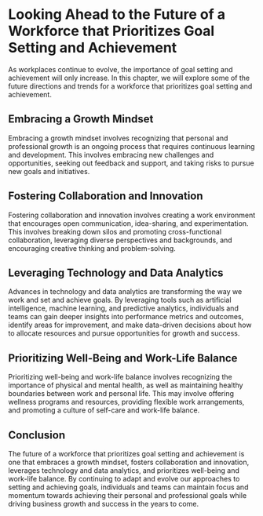 Looking Ahead to the Future of a Workforce that Prioritizes Goal Setting and Achievement
======================================================================================================================

As workplaces continue to evolve, the importance of goal setting and achievement will only increase. In this chapter, we will explore some of the future directions and trends for a workforce that prioritizes goal setting and achievement.

Embracing a Growth Mindset
--------------------------

Embracing a growth mindset involves recognizing that personal and professional growth is an ongoing process that requires continuous learning and development. This involves embracing new challenges and opportunities, seeking out feedback and support, and taking risks to pursue new goals and initiatives.

Fostering Collaboration and Innovation
--------------------------------------

Fostering collaboration and innovation involves creating a work environment that encourages open communication, idea-sharing, and experimentation. This involves breaking down silos and promoting cross-functional collaboration, leveraging diverse perspectives and backgrounds, and encouraging creative thinking and problem-solving.

Leveraging Technology and Data Analytics
----------------------------------------

Advances in technology and data analytics are transforming the way we work and set and achieve goals. By leveraging tools such as artificial intelligence, machine learning, and predictive analytics, individuals and teams can gain deeper insights into performance metrics and outcomes, identify areas for improvement, and make data-driven decisions about how to allocate resources and pursue opportunities for growth and success.

Prioritizing Well-Being and Work-Life Balance
---------------------------------------------

Prioritizing well-being and work-life balance involves recognizing the importance of physical and mental health, as well as maintaining healthy boundaries between work and personal life. This may involve offering wellness programs and resources, providing flexible work arrangements, and promoting a culture of self-care and work-life balance.

Conclusion
----------

The future of a workforce that prioritizes goal setting and achievement is one that embraces a growth mindset, fosters collaboration and innovation, leverages technology and data analytics, and prioritizes well-being and work-life balance. By continuing to adapt and evolve our approaches to setting and achieving goals, individuals and teams can maintain focus and momentum towards achieving their personal and professional goals while driving business growth and success in the years to come.
